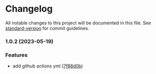 # Changelog

All notable changes to this project will be documented in this file. See [standard-version](https://github.com/conventional-changelog/standard-version) for commit guidelines.

### 1.0.2 (2023-05-19)


### Features

* add github actions yml ([7f88d0b](https://github.com/if0r/electron-auto-update-example/commit/7f88d0bba6e6887c89f01b4e7e9d1387ee853a28))
